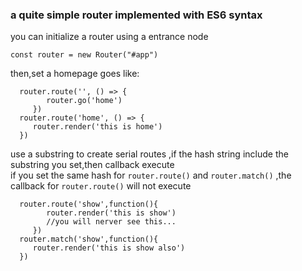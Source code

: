 ### a quite simple router implemented with ES6 syntax 

you can initialize a router using a entrance node

``const router = new Router("#app")``

then,set a homepage goes like:

      router.route('', () => {
            router.go('home')
         })
      router.route('home', () => {
         router.render('this is home')
      })

use a substring to create serial routes ,if the hash string include the substring you set,then callback execute   
if you set the same hash for ``router.route()`` and ``router.match()`` ,the callback for ``router.route()`` will not execute

      router.route('show',function(){
            router.render('this is show')
            //you will nerver see this...
         })
      router.match('show',function(){
         router.render('this is show also')
      })